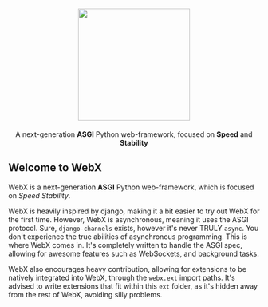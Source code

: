 <h1 align="center">
  <img src="https://raw.githubusercontent.com/justanotherbyte/webx/main/.github/images/logo.png" width="224px"/><br/>
</h1>
<p align="center">A next-generation <b>ASGI</b> Python web-framework, focused on <b>Speed</b> and <b>Stability</b></p>

## Welcome to WebX

WebX is a next-generation **ASGI** Python web-framework, which is focused on *Speed* *Stability*.

WebX is heavily inspired by django, making it a bit easier to try out WebX for the first time. However, WebX is asynchronous, meaning it uses the ASGI protocol. Sure, `django-channels` exists, however it's never TRULY `async`. You don't experience the true abilities of asynchronous programming. This is where WebX comes in. It's completely written to handle the ASGI spec, allowing for awesome features such as WebSockets, and background tasks.

WebX also encourages heavy contribution, allowing for extensions to be natively integrated into WebX, through the `webx.ext` import paths. It's advised to write extensions that fit within this `ext` folder, as it's hidden away from the rest of WebX, avoiding silly problems.